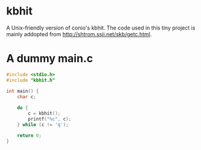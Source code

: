 # kbhit
A Unix-friendly version of conio's kbhit.
The code used in this tiny project is mainly addopted from http://shtrom.ssji.net/skb/getc.html.

# A dummy main.c
```c
#include <stdio.h>
#include "kbhit.h"

int main() {
	char c;
	
	do {
		c = kbhit();
		printf("%c", c);
	} while (c != 'q');

	return 0;
}
```
